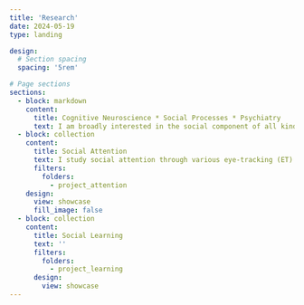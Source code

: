 ```yaml
---
title: 'Research'
date: 2024-05-19
type: landing

design:
  # Section spacing
  spacing: '5rem'

# Page sections
sections:
  - block: markdown
    content:
      title: Cognitive Neuroscience * Social Processes * Psychiatry
      text: I am broadly interested in the social component of all kinds of human cognitions, such as attention, perception, learning, and decision-making. The social component can be a socially meaningful sensory stimuli, a learning task that involves the knowledge about or from another person, or a decision that is made during the interaction with others. A lot of these processes are affected in psychiatric conditions at various degrees and in various ways. Part of my research is to develop novel paradigms and computational models to characterize the challenges of social functioning in clinical populations. Most of my work so far has been focused on autism.  
  - block: collection
    content:
      title: Social Attention
      text: I study social attention through various eye-tracking (ET) technologies, including screen-based ET, webcam-based ET, and smartphone ET. Using feature-based eye-tracking models, I characterized individual differences in attention allocations during video free viewing. 
      filters:
        folders:
          - project_attention
    design:
      view: showcase
      fill_image: false
  - block: collection
    content:
      title: Social Learning
      text: ''
      filters:
        folders:
          - project_learning
      design:
        view: showcase
---
```

